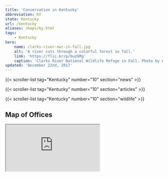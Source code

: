 ```yaml
---
title: 'Conservation in Kentucky'
abbreviation: KY
state: Kentucky
url: /kentucky
aliases: /maps/ky.html
tags:
    - Kentucky
hero:
    name: clarks-river-nwr-in-fall.jpg
    alt: 'A river cuts through a colorful forest in fall.'
    link: 'https://flic.kr/p/buzGMg'
    caption: 'Clarks River National Wildlife Refuge in Fall. Photo by Andy Eller, USFWS.'
updated: 'December 22nd, 2017'
---
```


{{< scroller-list tag="Kentucky" number="10" section="news" >}}

{{< scroller-list tag="Kentucky" number="10" section="articles" >}}

{{< scroller-list tag="Kentucky" number="10" section="wildlife" >}}

## Map of Offices
<iframe src="https://usfws.github.io/southeast-mega-map/?state=Kentucky" class="state-map" title="List of offices in the Southeast Region of the U.S. Fish and Wildlife Service"></iframe>
